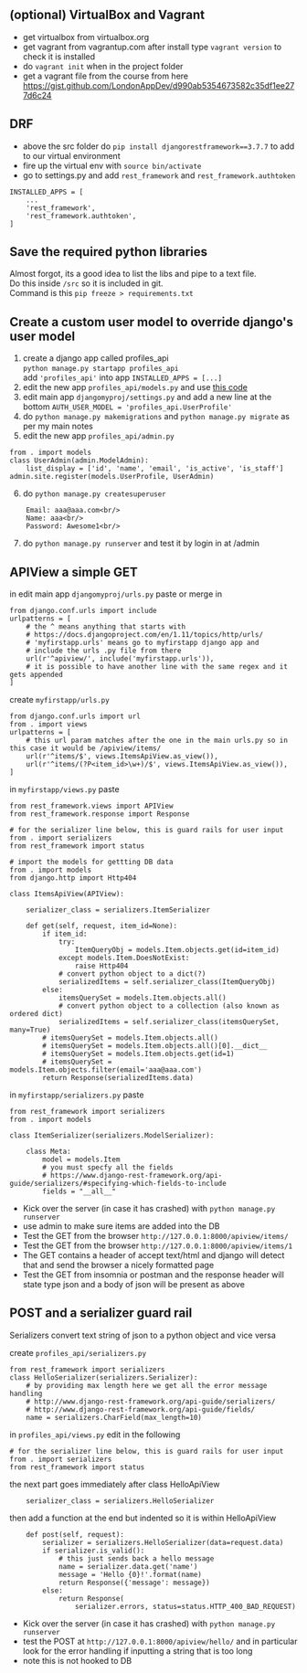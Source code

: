 

## (optional) VirtualBox and Vagrant

- get virtualbox from virtualbox.org
- get vagrant from vagrantup.com
  after install type `vagrant version` to check it is installed
- do `vagrant init` when in the project folder
- get a vagrant file from the course from here https://gist.github.com/LondonAppDev/d990ab5354673582c35df1ee277d6c24



## DRF

- above the src folder do `pip install djangorestframework==3.7.7` to add to our virtual environment
- fire up the virtual env with `source bin/activate`
- go to settings.py and add `rest_framework` and `rest_framework.authtoken`


```
INSTALLED_APPS = [
    ...
    'rest_framework',
    'rest_framework.authtoken',
]
```

## Save the required python libraries

Almost forgot, its a good idea to list the libs and pipe to a text file.<br/>
Do this inside `/src` so it is included in git.<br/>
Command is this `pip freeze > requirements.txt`

## Create a custom user model to override django's user model
1. create a django app called profiles_api<br/>
   `python manage.py startapp profiles_api`<br/>
   add `'profiles_api'` into app `INSTALLED_APPS = [...]`
2. edit the new app `profiles_api/models.py` and use [this code](../profiles_api/models.py) 
3. edit main app `djangomyproj/settings.py` and add a new line at the bottom 
    `AUTH_USER_MODEL = 'profiles_api.UserProfile'`
4. do `python manage.py makemigrations` and `python manage.py migrate` as per my main notes
5. edit the new app `profiles_api/admin.py` 

```
from . import models
class UserAdmin(admin.ModelAdmin):
    list_display = ['id', 'name', 'email', 'is_active', 'is_staff']
admin.site.register(models.UserProfile, UserAdmin)
```

6. do `python manage.py createsuperuser`<br/>
```
    Email: aaa@aaa.com<br/>
    Name: aaa<br/>
    Password: Awesome1<br/>
```
7. do `python manage.py runserver` and test it by login in at /admin


## APIView a simple GET
in edit main app `djangomyproj/urls.py` paste or merge in
```
from django.conf.urls import include
urlpatterns = [
    # the ^ means anything that starts with
    # https://docs.djangoproject.com/en/1.11/topics/http/urls/
    # 'myfirstapp.urls' means go to myfirstapp django app and 
    # include the urls .py file from there
    url(r'^apiview/', include('myfirstapp.urls')), 
    # it is possible to have another line with the same regex and it gets appended
]
```

create `myfirstapp/urls.py` 
```
from django.conf.urls import url
from . import views
urlpatterns = [
    # this url param matches after the one in the main urls.py so in this case it would be /apiview/items/
    url(r'^items/$', views.ItemsApiView.as_view()),
    url(r'^items/(?P<item_id>\w+)/$', views.ItemsApiView.as_view()),
]
```

in `myfirstapp/views.py` paste
```
from rest_framework.views import APIView
from rest_framework.response import Response

# for the serializer line below, this is guard rails for user input
from . import serializers
from rest_framework import status

# import the models for gettting DB data
from . import models
from django.http import Http404

class ItemsApiView(APIView):

    serializer_class = serializers.ItemSerializer

    def get(self, request, item_id=None):
        if item_id:
            try:
                ItemQueryObj = models.Item.objects.get(id=item_id)
            except models.Item.DoesNotExist:
                raise Http404
            # convert python object to a dict(?)
            serializedItems = self.serializer_class(ItemQueryObj)
        else:
            itemsQuerySet = models.Item.objects.all()
            # convert python object to a collection (also known as ordered dict)
            serializedItems = self.serializer_class(itemsQuerySet, many=True)
        # itemsQuerySet = models.Item.objects.all()
        # itemsQuerySet = models.Item.objects.all()[0].__dict__
        # itemsQuerySet = models.Item.objects.get(id=1)
        # itemsQuerySet = models.Item.objects.filter(email='aaa@aaa.com')
        return Response(serializedItems.data)

```

in `myfirstapp/serializers.py` paste
```
from rest_framework import serializers
from . import models

class ItemSerializer(serializers.ModelSerializer):

    class Meta:
        model = models.Item
        # you must specfy all the fields
        # https://www.django-rest-framework.org/api-guide/serializers/#specifying-which-fields-to-include
        fields = "__all__"
```


- Kick over the server (in case it has crashed) with `python manage.py runserver`
- use admin to make sure items are added into the DB
- Test the GET from the browser `http://127.0.0.1:8000/apiview/items/`
- Test the GET from the browser `http://127.0.0.1:8000/apiview/items/1`
- The GET contains a header of accept text/html and django will detect that and send the browser a nicely formatted page
- Test the GET from insomnia or postman and the response header will state type json and a body of json will be present as above 

## POST and a serializer guard rail

Serializers convert text string of json to a python object and vice versa

create `profiles_api/serializers.py`

```
from rest_framework import serializers
class HelloSerializer(serializers.Serializer):
    # by providing max length here we get all the error message handling
    # http://www.django-rest-framework.org/api-guide/serializers/
    # http://www.django-rest-framework.org/api-guide/fields/
    name = serializers.CharField(max_length=10)
```
in `profiles_api/views.py` edit in the following
```
# for the serializer line below, this is guard rails for user input
from . import serializers
from rest_framework import status
```
the next part goes immediately after class HelloApiView
```
    serializer_class = serializers.HelloSerializer
```
then add a function at the end but indented so it is within HelloApiView
```
    def post(self, request):
        serializer = serializers.HelloSerializer(data=request.data)
        if serializer.is_valid():
            # this just sends back a hello message
            name = serializer.data.get('name')
            message = 'Hello {0}!'.format(name)
            return Response({'message': message})
        else:
            return Response(
                serializer.errors, status=status.HTTP_400_BAD_REQUEST)
```

- Kick over the server (in case it has crashed) with `python manage.py runserver`
- test the POST at `http://127.0.0.1:8000/apiview/hello/` and in particular look for the error handling if inputting a string that is too long
- note this is not hooked to DB





